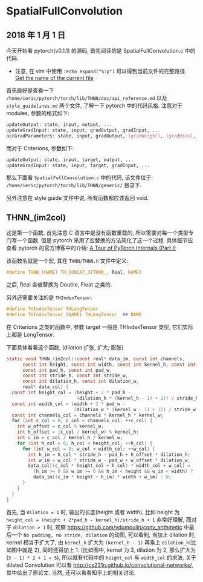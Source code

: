 # SpatialFullConvolution

## 2018 年 1 月 1 日

今天开始看 pytorch(v0.1.1) 的源码, 首先阅读的是 SpatialFullConvolution.c 中的代码.

+ 注意, 在 vim 中使用 `:echo expand("%:p")` 可以得到当前文件的完整路径. [Get the name of the current file](http://vim.wikia.com/wiki/Get_the_name_of_the_current_file)

首先最好是查看一下 `/home/ieric/pytorch/torch/lib/THNN/doc/api_reference.md` 以及 `style_guidelines.md` 两个文件, 了解一下 pytorch 中的代码风格. 注意对于 modules, 参数的格式如下:

```bash
updateOutput: state, input, output, ...
updateGradInput: state, input, gradOutput, gradInput, ...
accGradParameters: state, input, gradOutput, [gradWeight], [gradBias], ...
```

而对于 Criterions, 参数如下:

```bash
updateOutput: state, input, target, output, ...
updateGradInput: state, input, target, gradInput, ...
```

那么下面看 `SpatialFullConvolution.c` 中的代码, 该文件位于: `/home/ieric/pytorch/torch/lib/THNN/generic/` 目录下.

另外注意在 style guide 文件中说, 所有函数都应该返回 void.

## THNN_(im2col)

这是第一个函数, 首先注意 C 语言中是没有函数重载的, 所以需要对每一个类型专门写一个函数. 但是 pytorch 采用了宏替换的方法简化了这一个过程. 具体细节应查看 pytorch 的官方博客中的介绍: [A Tour of PyTorch Internals (Part I)](http://pytorch.org/2017/05/11/Internals.html)

该函数名就是一个宏, 其在 `THNN/THNN.h` 文件中定义:

```c
#define THNN_(NAME) TH_CONCAT_3(THNN_, Real, NAME)
```

之后, Real 会被替换为 Double, Float 之类的.

另外还需要关注的是 `THIndexTensor`:

```c
#define THIndexTensor THLongTensor
#define THIndexTensor_(NAME) THLongTensor_ ## NAME
```

在 Criterions 之类的函数中, 参数 target 一般是 THIndexTensor 类型, 它们实际上都是 LongTensor. 

下面具体看看这个函数, (dilation 扩张, 扩大; 膨胀)

```c
static void THNN_(im2col)(const real* data_im, const int channels,
      const int height, const int width, const int kernel_h, const int kernel_w,
      const int pad_h, const int pad_w,
      const int stride_h, const int stride_w,
      const int dilation_h, const int dilation_w,
      real* data_col) {
  const int height_col = (height + 2 * pad_h -
                          (dilation_h * (kernel_h - 1) + 1)) / stride_h + 1;
  const int width_col = (width + 2 * pad_w -
                         (dilation_w * (kernel_w - 1) + 1)) / stride_w + 1;
  const int channels_col = channels * kernel_h * kernel_w;
  for (int c_col = 0; c_col < channels_col; ++c_col) {
    int w_offset = c_col % kernel_w;
    int h_offset = (c_col / kernel_w) % kernel_h;
    int c_im = c_col / kernel_h / kernel_w;
    for (int h_col = 0; h_col < height_col; ++h_col) {
      for (int w_col = 0; w_col < width_col; ++w_col) {
        int h_im = h_col * stride_h - pad_h + h_offset * dilation_h;
        int w_im = w_col * stride_w - pad_w + w_offset * dilation_w;
        data_col[(c_col * height_col + h_col) * width_col + w_col] =
          (h_im >= 0 && w_im >= 0 && h_im < height && w_im < width) ?
          data_im[(c_im * height + h_im) * width + w_im] : 0;
      }
    }
  }
}
```

首先, 当 `dilation = 1` 时, 输出的长度(height 或者 width), 比如 height 为 `height_col = (height + 2*pad_h - kernel_h)/stride_h + 1` 非常好理解, 而对于 `dilation > 1` 时, 观察 https://github.com/vdumoulin/conv_arithmetic 中最后一个 `No padding, no stride, dilation` 的动图, 可以看到, 当加上 dilation 时, kernel 相当于扩大了, 由 `kernel_h` 扩大为 `(kernel_h - 1)` 再乘上 `dilation_h`(比如图中就是 2), 同时还得加上 1. (比如图中, kernel 为 3, dilation 为 2, 那么扩大为 (`3 - 1) * 2 + 1 = 5`), 所以就有代码中的 `height_col` 与 `width_col` 的求法. 关于 dilated Convolution 可以看 http://cs231n.github.io/convolutional-networks/, 其中给出了原论文. 当然, 还可以看看知乎上的相关讨论.

